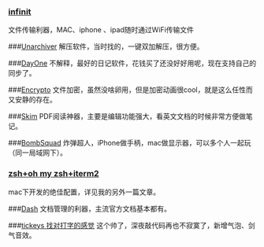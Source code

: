 ###  [infinit](https://infinit.io/)

文件传输利器，MAC、iphone 、ipad随时通过WiFi传输文件

###[Unarchiver](https://itunes.apple.com/us/app/the-unarchiver/id425424353?mt=12)
解压软件，当时找的，一键双加解压，很方便。

###[DayOne](http://dayoneapp.com/)
不解释，最好的日记软件，花钱买了还没好好用呢，现在支持自己的同步了。

###[Encrypto](http://macpaw.com/encrypto)
文件加密，虽然没啥卵用，但是加密动画很cool，就是这么任性而又安静的存在。

###[Skim](http://skim-app.sourceforge.net/)
PDF阅读神器，主要是编辑功能强大，看英文文档的时候非常方便做笔记。

###[BombSquad](https://itunes.apple.com/us/app/bombsquad/id416482767?mt=12)
炸弹超人，iPhone做手柄，mac做显示器，可以多个人一起玩（同一局域网下）。

### [zsh+oh my zsh+iterm2](http://www.jianshu.com/p/a741701ff060)
mac下开发的绝佳配置，详见我的另外一篇文章。

###[Dash](https://kapeli.com/dash)
文档管理的利器，主流官方文档基本都有。

###[tickeys 找对打字的感觉](http://www.yingdev.com/projects/tickeys)
 这个帅了，深夜敲代码再也不寂寞了，新增气泡、剑气音效。
